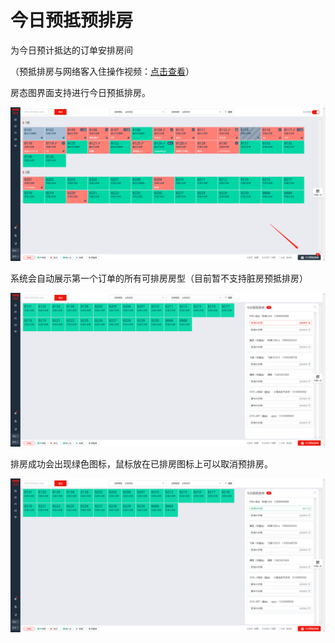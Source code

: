 # 今日预抵预排房

为今日预计抵达的订单安排房间

（预抵排房与网络客入住操作视频：[点击查看](http://crs-pms-vidio.oss-cn-beijing.aliyuncs.com/%E7%BD%91%E7%BB%9C%E5%85%A5%E4%BD%8F%E9%A2%84%E6%8A%B5%E6%8E%92%E6%88%BF.mp4)）

房态图界面支持进行今日预抵排房。

![&#x70B9;&#x51FB;&#x4ECA;&#x65E5;&#x9884;&#x62B5;&#x6392;&#x623F;&#xFF0C;&#x8FDB;&#x5165;&#x4ECA;&#x65E5;&#x9884;&#x62B5;&#x6392;&#x623F;&#x9875;&#x9762;](../../.gitbook/assets/image%20%28390%29.png)

系统会自动展示第一个订单的所有可排房房型（目前暂不支持脏房预抵排房）

![&#x4ECA;&#x65E5;&#x9884;&#x62B5;&#x8BA2;&#x5355;&#x53EF;&#x6839;&#x636E;&#x8BA2;&#x5355;&#x623F;&#x578B;&#x8FDB;&#x884C;&#x9884;&#x6392;&#x623F;](../../.gitbook/assets/image%20%28328%29.png)

排房成功会出现绿色图标，鼠标放在已排房图标上可以取消预排房。

![&#x6210;&#x529F;&#x9884;&#x6392;&#x623F;](../../.gitbook/assets/image%20%2876%29.png)

